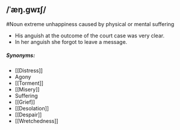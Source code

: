 ## /ˈæŋ.ɡwɪʃ/  
#Noun 
extreme unhappiness caused by physical or mental suffering

- His anguish at the outcome of the court case was very clear.
- In her anguish she forgot to leave a message.

##### Synonyms:
- [[Distress]]
- Agony
- [[Torment]]
- [[Misery]]
- Suffering
- [[Grief]]
- [[Desolation]]
- [[Despair]]
- [[Wretchedness]]